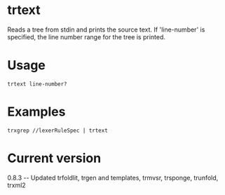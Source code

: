 # trtext

Reads a tree from stdin and prints the source text. If 'line-number' is
specified, the line number range for the tree is printed.

# Usage

    trtext line-number?

# Examples

    trxgrep //lexerRuleSpec | trtext

# Current version

0.8.3 -- Updated trfoldlit, trgen and templates, trmvsr, trsponge, trunfold, trxml2
